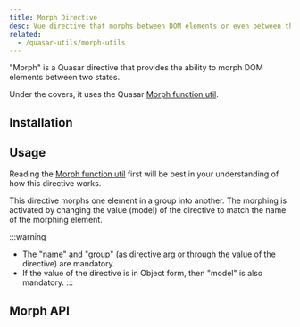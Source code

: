 ```yaml
---
title: Morph Directive
desc: Vue directive that morphs between DOM elements or even between the two states of the same DOM element.
related:
  - /quasar-utils/morph-utils
---
```


"Morph" is a Quasar directive that provides the ability to morph DOM elements between two states.

Under the covers, it uses the Quasar [Morph function util](/quasar-utils/morph-utils).

## Installation

<doc-installation directives="Morph" />

## Usage

Reading the [Morph function util](/quasar-utils/morph-utils) first will be best in your understanding of how this directive works.

This directive morphs one element in a group into another. The morphing is activated by changing the value (model) of the directive to match the name of the morphing element.

:::warning
* The "name" and "group" (as directive arg or through the value of the directive) are mandatory.
* If the value of the directive is in Object form, then "model" is also mandatory.
:::

<doc-example title="Morph between multiple elements in a group" file="Morph/BasicGroup" />

<doc-example title="Morph a button into a card" file="Morph/Card" />

## Morph API

<doc-api file="Morph" />
